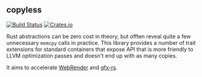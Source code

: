 ## copyless
[![Build Status](https://travis-ci.org/kvark/copyless.svg)](https://travis-ci.org/kvark/copyless)
[![Crates.io](https://img.shields.io/crates/v/copyless.svg)](https://crates.io/crates/copyless)

Rust abstractions can be zero cost in theory, but offten reveal quite a few unnecessary `memcpy` calls in practice. This library provides a number of trait extensions for standard containers that expose API that is more friendly to LLVM optimization passes and doesn't end up with as many copies.

It aims to accelerate [WebRender](https://github.com/servo/webrender) and [gfx-rs](https://github.com/gfx-rs/gfx).
